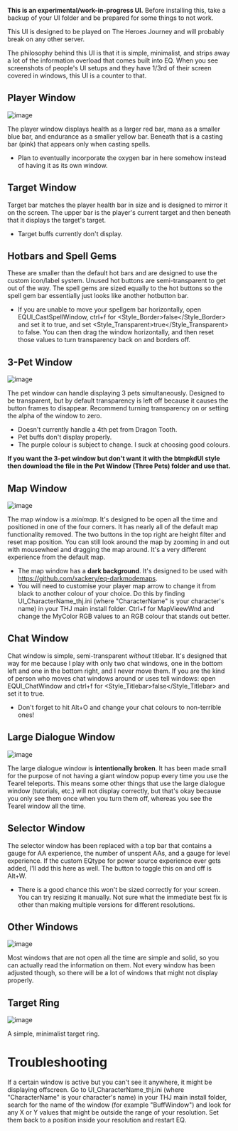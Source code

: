 **This is an experimental/work-in-progress UI.** Before installing this, take a backup of your UI folder and be prepared for some things to not work.

This UI is designed to be played on The Heroes Journey and will probably break on any other server.

The philosophy behind this UI is that it is simple, minimalist, and strips away a lot of the information overload that comes built into EQ. When you see screenshots of people's UI setups and they have 1/3rd of their screen covered in windows, this UI is a counter to that.

## Player Window
![image](https://github.com/user-attachments/assets/644b3ef4-0f82-4c5a-b482-6744256182b8)

The player window displays health as a larger red bar, mana as a smaller blue bar, and endurance as a smaller yellow bar. Beneath that is a casting bar (pink) that appears only when casting spells.

- Plan to eventually incorporate the oxygen bar in here somehow instead of having it as its own window.

## Target Window

Target bar matches the player health bar in size and is designed to mirror it on the screen. The upper bar is the player's current target and then beneath that it displays the target's target.

- Target buffs currently don't display.

## Hotbars and Spell Gems

These are smaller than the default hot bars and are designed to use the custom icon/label system. Unused hot buttons are semi-transparent to get out of the way. The spell gems are sized equally to the hot buttons so the spell gem bar essentially just looks like another hotbutton bar.

- If you are unable to move your spellgem bar horizontally, open EQUI_CastSpellWindow, ctrl+f for <Style_Border>false</Style_Border> and set it to true, and set <Style_Transparent>true</Style_Transparent> to false. You can then drag the window horizontally, and then reset those values to turn transparency back on and borders off.

## 3-Pet Window
![image](https://github.com/user-attachments/assets/84a22d15-6ee4-477e-9ef2-6c1e72ec095a)

The pet window can handle displaying 3 pets simultaneously. Designed to be transparent, but by default transparency is left off because it causes the button frames to disappear. Recommend turning transparency on or setting the alpha of the window to zero.

- Doesn't currently handle a 4th pet from Dragon Tooth.
- Pet buffs don't display properly.
- The purple colour is subject to change. I suck at choosing good colours.

**If you want the 3-pet window but don't want it with the btmpkdUI style then download the file in the Pet Window (Three Pets) folder and use that.**

## Map Window
![image](https://github.com/user-attachments/assets/1fc3fe61-eecc-4d62-89b9-29ab3239c960)

The map window is a *minimap*. It's designed to be open all the time and positioned in one of the four corners. It has nearly all of the default map functionality removed. The two buttons in the top right are height filter and reset map position. You can still look around the map by zooming in and out with mousewheel and dragging the map around. It's a very different experience from the default map.

- The map window has a **dark background**. It's designed to be used with https://github.com/xackery/eq-darkmodemaps.
- You will need to customise your player map arrow to change it from black to another colour of your choice. Do this by finding UI_CharacterName_thj.ini (where "CharacterName" is your character's name) in your THJ main install folder. Ctrl+f for MapVieewWnd and change the MyColor RGB values to an RGB colour that stands out better.

## Chat Window

Chat window is simple, semi-transparent *without* titlebar. It's designed that way for me because I play with only two chat windows, one in the bottom left and one in the bottom right, and I never move them. If you are the kind of person who moves chat windows around or uses tell windows: open EQUI_ChatWindow and ctrl+f for <Style_Titlebar>false</Style_Titlebar> and set it to true.

- Don't forget to hit Alt+O and change your chat colours to non-terrible ones!

## Large Dialogue Window
![image](https://github.com/user-attachments/assets/c6257c3e-6a18-45ac-af4c-2b247a616bcc)

The large dialogue window is **intentionally broken**. It has been made small for the purpose of not having a giant window popup every time you use the Tearel teleports. This means some other things that use the large dialogue window (tutorials, etc.) will not display correctly, but that's okay because you only see them once when you turn them off, whereas you see the Tearel window all the time.

## Selector Window

The selector window has been replaced with a top bar that contains a gauge for AA experience, the number of unspent AAs, and a gauge for level experience. If the custom EQtype for power source experience ever gets added, I'll add this here as well. The button to toggle this on and off is Alt+W.

- There is a good chance this won't be sized correctly for your screen. You can try resizing it manually. Not sure what the immediate best fix is other than making multiple versions for different resolutions.

## Other Windows
![image](https://github.com/user-attachments/assets/c59eb692-83e7-4934-9f2e-74378a563f16)

Most windows that are not open all the time are simple and solid, so you can actually read the information on them. Not every window has been adjusted though, so there will be a lot of windows that might not display properly.

## Target Ring
![image](https://github.com/user-attachments/assets/72f319b7-25a1-4326-9b17-7dead9ee4907)

A simple, minimalist target ring.

# Troubleshooting

If a certain window is active but you can't see it anywhere, it might be displaying offscreen. Go to UI_CharacterName_thj.ini (where "CharacterName" is your character's name) in your THJ main install folder, search for the name of the window (for example "BuffWindow") and look for any X or Y values that might be outside the range of your resolution. Set them back to a position inside your resolution and restart EQ.
